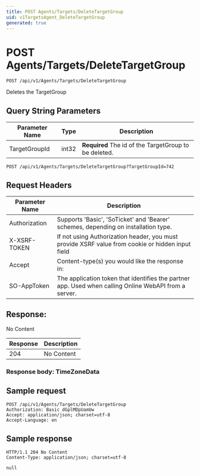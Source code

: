 ```yaml
---
title: POST Agents/Targets/DeleteTargetGroup
uid: v1TargetsAgent_DeleteTargetGroup
generated: true
---
```


# POST Agents/Targets/DeleteTargetGroup

```http
POST /api/v1/Agents/Targets/DeleteTargetGroup
```

Deletes the TargetGroup







## Query String Parameters

| Parameter Name | Type |  Description |
|----------------|------|--------------|
| TargetGroupId | int32 | **Required** The id of the TargetGroup to be deleted. |

```http
POST /api/v1/Agents/Targets/DeleteTargetGroup?TargetGroupId=742
```


## Request Headers

| Parameter Name | Description |
|----------------|-------------|
| Authorization  | Supports 'Basic', 'SoTicket' and 'Bearer' schemes, depending on installation type. |
| X-XSRF-TOKEN   | If not using Authorization header, you must provide XSRF value from cookie or hidden input field |
| Accept         | Content-type(s) you would like the response in:  |
| SO-AppToken | The application token that identifies the partner app. Used when calling Online WebAPI from a server. |


## Response:

No Content

| Response | Description |
|----------------|-------------|
| 204 | No Content |

### Response body: TimeZoneData


## Sample request

```http!
POST /api/v1/Agents/Targets/DeleteTargetGroup
Authorization: Basic dGplMDpUamUw
Accept: application/json; charset=utf-8
Accept-Language: en
```

## Sample response

```http_
HTTP/1.1 204 No Content
Content-Type: application/json; charset=utf-8

null
```